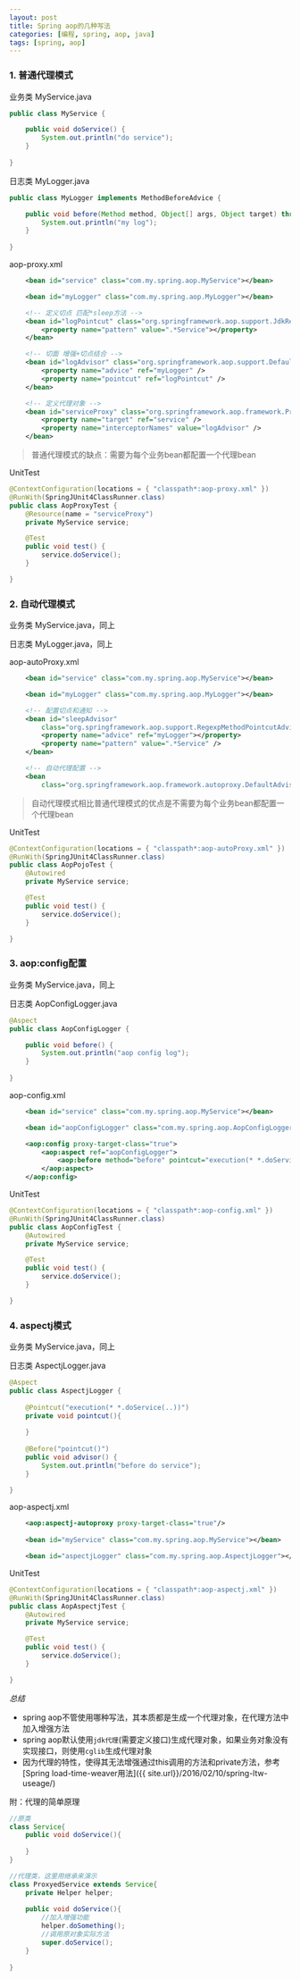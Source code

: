 ```yaml
---
layout: post
title: Spring aop的几种写法
categories: [编程, spring, aop, java]
tags: [spring, aop]
---
```


### 1. 普通代理模式
业务类 MyService.java
```java
public class MyService {

	public void doService() {
		System.out.println("do service");
	}
	
}
```

日志类 MyLogger.java
```java
public class MyLogger implements MethodBeforeAdvice {

	public void before(Method method, Object[] args, Object target) throws Throwable {
		System.out.println("my log");
	}
	
}
```

aop-proxy.xml
```xml
    <bean id="service" class="com.my.spring.aop.MyService"></bean>

	<bean id="myLogger" class="com.my.spring.aop.MyLogger"></bean>

	<!-- 定义切点 匹配*sleep方法 -->
	<bean id="logPointcut" class="org.springframework.aop.support.JdkRegexpMethodPointcut">
		<property name="pattern" value=".*Service"></property>
	</bean>

	<!-- 切面 增强+切点结合 -->
	<bean id="logAdvisor" class="org.springframework.aop.support.DefaultPointcutAdvisor">
		<property name="advice" ref="myLogger" />
		<property name="pointcut" ref="logPointcut" />
	</bean>

	<!-- 定义代理对象 -->
	<bean id="serviceProxy" class="org.springframework.aop.framework.ProxyFactoryBean">
		<property name="target" ref="service" />
		<property name="interceptorNames" value="logAdvisor" />
	</bean>
```
> 普通代理模式的缺点：需要为每个业务bean都配置一个代理bean

UnitTest
```java
@ContextConfiguration(locations = { "classpath*:aop-proxy.xml" })
@RunWith(SpringJUnit4ClassRunner.class)
public class AopProxyTest {
	@Resource(name = "serviceProxy")
	private MyService service;

	@Test
	public void test() {
		service.doService();
	}

}
```

### 2. 自动代理模式
业务类 MyService.java，同上

日志类 MyLogger.java，同上

aop-autoProxy.xml
```xml
    <bean id="service" class="com.my.spring.aop.MyService"></bean>

	<bean id="myLogger" class="com.my.spring.aop.MyLogger"></bean>

	<!-- 配置切点和通知 -->
	<bean id="sleepAdvisor"
		class="org.springframework.aop.support.RegexpMethodPointcutAdvisor">
		<property name="advice" ref="myLogger"></property>
		<property name="pattern" value=".*Service" />
	</bean>

	<!-- 自动代理配置 -->
	<bean
		class="org.springframework.aop.framework.autoproxy.DefaultAdvisorAutoProxyCreator" />
```

> 自动代理模式相比普通代理模式的优点是不需要为每个业务bean都配置一个代理bean

UnitTest
```java
@ContextConfiguration(locations = { "classpath*:aop-autoProxy.xml" })
@RunWith(SpringJUnit4ClassRunner.class)
public class AopPojoTest {
	@Autowired
	private MyService service;

	@Test
	public void test() {
		service.doService();
	}

}
```

### 3. aop:config配置
业务类 MyService.java，同上

日志类 AopConfigLogger.java
```java
@Aspect
public class AopConfigLogger {

	public void before() {
		System.out.println("aop config log");
	}
	
}
```

aop-config.xml
```xml
	<bean id="service" class="com.my.spring.aop.MyService"></bean>

	<bean id="aopConfigLogger" class="com.my.spring.aop.AopConfigLogger"></bean>

	<aop:config proxy-target-class="true">
		<aop:aspect ref="aopConfigLogger">
			<aop:before method="before" pointcut="execution(* *.doService(..))" />
		</aop:aspect>
	</aop:config>
```

UnitTest
```java
@ContextConfiguration(locations = { "classpath*:aop-config.xml" })
@RunWith(SpringJUnit4ClassRunner.class)
public class AopConfigTest {
	@Autowired
	private MyService service;

	@Test
	public void test() {
		service.doService();
	}

}
```

### 4. aspectj模式
业务类 MyService.java，同上

日志类 AspectjLogger.java
```java
@Aspect
public class AspectjLogger {
	
	@Pointcut("execution(* *.doService(..))")
	private void pointcut(){
		
	}
	
	@Before("pointcut()")
	public void advisor() {
		System.out.println("before do service");
	}

}
```

aop-aspectj.xml
```xml
    <aop:aspectj-autoproxy proxy-target-class="true"/>
	
	<bean id="myService" class="com.my.spring.aop.MyService"></bean>

	<bean id="aspectjLogger" class="com.my.spring.aop.AspectjLogger"></bean>
```

UnitTest
```java
@ContextConfiguration(locations = { "classpath*:aop-aspectj.xml" })
@RunWith(SpringJUnit4ClassRunner.class)
public class AopAspectjTest {
	@Autowired
	private MyService service;

	@Test
	public void test() {
		service.doService();
	}

}
```

*总结*

* spring aop不管使用哪种写法，其本质都是生成一个代理对象，在代理方法中加入增强方法
* spring aop默认使用`jdk代理`(需要定义接口)生成代理对象，如果业务对象没有实现接口，则使用`cglib`生成代理对象
* 因为代理的特性，使得其无法增强通过this调用的方法和private方法，参考[Spring load-time-weaver用法]({{ site.url}}/2016/02/10/spring-ltw-useage/)

附：代理的简单原理
```java
//原类
class Service{
    public void doService(){
        
    }
}

//代理类，这里用继承来演示
class ProxyedService extends Service{
    private Helper helper;
    
    public void doService(){
        //加入增强功能
        helper.doSomething();
        //调用原对象实际方法
        super.doService();
    }
    
}
```

